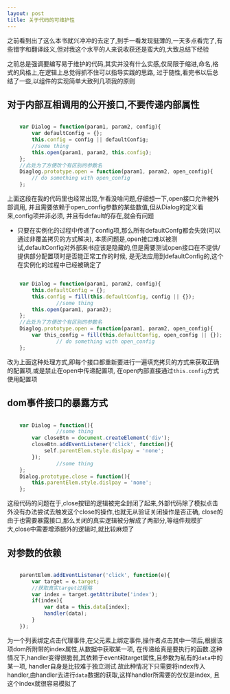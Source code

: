 ```yaml
---
layout: post
title: 关于代码的可维护性
---
```



之前看到出了这么本书就兴冲冲的去定了,到手一看发现挺薄的,一天多点看完了,有些错字和翻译歧义,但对我这个水平的人来说收获还是蛮大的,大致总结下经验


之前总是强调要编写易于维护的代码,其实并没有什么实感,仅局限于缩进,命名,格式的风格上,在逻辑上总觉得抓不住可以指导实践的思路,
过于随性,看完书以后总结了一些,以组件的实现简单大致列几项我的原则


对于内部互相调用的公开接口,不要传递内部属性
--------------------------------------------------------------------------

~~~javascript

    var Dialog = function(param1, param2, config){
        var defaultConfig = {};
        this.config = config || defaultConfig;
        //some thing
        this.open(param1, param2, this.config);
    };
    //此处为了方便改个有区别的参数名
    Diaglog.prototype.open = function(param1, param2, open_config){
        // do something with open_config
    };
~~~

上面这段在我的代码里也经常出现,乍看没啥问题,仔细想一下,open接口允许被外部调用,
并且需要依赖于open_config参数的某些数值,但从Dialog的定义看来,config项并非必须,
并且有default的存在,就会有问题

* 只要在实例化的过程中传递了config项,那么所有defaultConfg都会失效(可以通过非覆盖拷贝的方式解决),
本质问题是,open接口难以被测试,defaultConfig对外部来书应该是隐藏的,但是需要测试open接口在不提供/提供部分配置项时是否能正常工作的时候,
是无法应用到defaultConfig的,这个在实例化的过程中已经被确定了

~~~javascript

    var Dialog = function(param1, param2, config){
        this.defaultConfig = {};
        this.config = fill(this.defaultConfig, config || {});
                //some thing
        this.open(param1, param2);
    };
    //此处为了方便改个有区别的参数名
    Diaglog.prototype.open = function(param1, param2, open_config){
        var this_config = fill(this.defaultConfig, open_config || {});
                // do something with open_config
    };
~~~

改为上面这种处理方式,即每个接口都重新要进行一遍填充拷贝的方式来获取正确的配置项,或是禁止在open中传递配置项, 在open内部直接通过`this.config`方式使用配置项


dom事件接口的暴露方式
--------------------------------------------------------------------------

~~~javascript

    var Dialog = function(){
                //some thing
        var closeBtn = document.createElement('div');
        closeBtn.addEventListener('click', function(){
            self.parentElem.style.dislpay = 'none';
        });
                //some thing
    };
    Dialog.prototype.close = function(){
        this.parentElem.style.dislpay = 'none';
    };
~~~

这段代码的问题在于,close按钮的逻辑被完全封闭了起来,外部代码除了模拟点击外没有办法尝试去触发这个close的操作,也就无从验证关闭操作是否正确,
close的由于也需要暴露接口,那么关闭的真实逻辑被分解成了两部分,等组件规模扩大,close中需要增添额外的逻辑时,就比较麻烦了


对参数的依赖
--------------------------------------------------------------------------

~~~javascript

    parentElem.addEventListener('click', function(e){
        var target = e.target;
        //获取真实target过程略
        var index = target.getAttribute('index');
        if(index){
            var data = this.data[index];
            handler(data);
        }           
    });
~~~

为一个列表绑定点击代理事件,在父元素上绑定事件,操作者点击其中一项后,根据该项dom所附带的index属性,从数据中获取某一项,
在传递给真是要执行的函数.这种情况下,handler变得很脆弱,其依赖于event和target属性,且参数为私有的`data`中的某一项,
handler自身是比较难于独立测试.故此种情况下只需要将index传入handler,由handler去进行`data`数据的获取,这样handler所需要的仅仅是index,
且这个index就很容易模拟了

